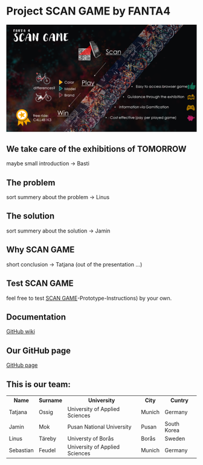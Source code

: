# Project SCAN GAME by FANTA4

![pitch image](images/pitch.png)

## We take care of the exhibitions of TOMORROW

maybe small introduction -> Basti

## The problem
sort summery about the problem -> Linus

## The solution
sort summery about the solution -> Jamin

## Why SCAN GAME
short conclusion -> Tatjana (out of the presentation ...)

## Test SCAN GAME
 feel free to test [SCAN GAME](https://github.com/Real-Projects-Digitalization/FANTA4/wiki/3.1)-Prototype-Instructions) by your own.

## Documentation
[GitHub wiki](https://github.com/Real-Projects-Digitalization/FANTA4/wiki)

## Our GitHub page
[GitHub page](https://real-projects-digitalization.github.io/FANTA4/)

## This is our team:
<table>
  <tr>
    <th> Name </th>
    <th> Surname </th>
    <th> University </th>
    <th> City </th>
    <th> Cuntry </th>
  </tr>
  <tr>
    <td> Tatjana </td>
    <td> Ossig </td>
    <td >University of Applied Sciences </td>
    <td> Munich </td>
    <td> Germany </td>
  </tr>
  <tr>
    <td> Jamin </td>
    <td> Mok </td>
    <td> Pusan National University </td>
    <td> Pusan </td>
    <td> South Korea </td>
  </tr>
  <tr>
    <td>Linus </td>
    <td>Täreby </td>
    <td>Universty of Borås </td>
    <td>Borås </td>
    <td>Sweden </td>
  </tr>
  <tr>
    <td>Sebastian </td>
    <td>Feudel </td>
    <td>University of Applied Sciences </td>
    <td>Munich </td>
    <td>Germany </td>
  </tr>
</table>
